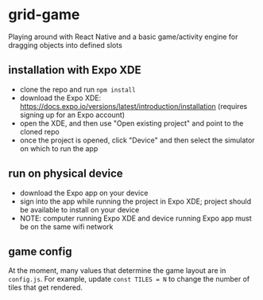 # grid-game 
Playing around with React Native and a basic game/activity engine for dragging objects into defined slots

## installation with Expo XDE
- clone the repo and run `npm install`
- download the Expo XDE: https://docs.expo.io/versions/latest/introduction/installation (requires signing up for an Expo account)
- open the XDE, and then use "Open existing project" and point to the cloned repo
- once the project is opened, click "Device" and then select the simulator on which to run the app

## run on physical device
- download the Expo app on your device
- sign into the app while running the project in Expo XDE; project should be available to install on your device
- NOTE: computer running Expo XDE and device running Expo app must be on the same wifi network

## game config
At the moment, many values that determine the game layout are in `config.js`. For example, update `const TILES = N` to change the number of tiles that get rendered.
